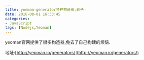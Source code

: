 ```yaml
---
title: yoeman-generator各种构造器,轮子
date: 2016-08-01 16:33:45
categories:
- JavaScript
tags: [Nodejs,Yeoman]
---
```

yeoman官网提供了很多构造器,免去了自己构建的烦恼.

地址:[http://yeoman.io/generators/](http://yeoman.io/generators/)
